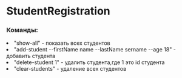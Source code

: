 # StudentRegistration
### Команды: 
<li>"show-all" - показать всех студентов</li>
<li>"add-student --firstName name --lastName sername --age 18" - добавить студента</li>
<li>"delete-student 1" - удалить студента,где 1 это id студента</li>
<li>"clear-students" - удаление всех студентов</li>
